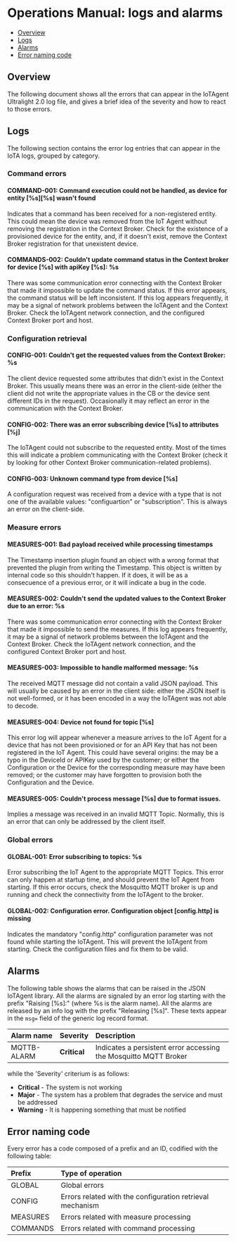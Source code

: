# Operations Manual: logs and alarms

-   [Overview](#overview)
-   [Logs](#logs)
-   [Alarms](#alarms)
-   [Error naming code](#error-naming-code)

## Overview

The following document shows all the errors that can appear in the IoTAgent Ultralight 2.0 log file, and gives a brief
idea of the severity and how to react to those errors.

## Logs

The following section contains the error log entries that can appear in the IoTA logs, grouped by category.

### Command errors

#### COMMAND-001: Command execution could not be handled, as device for entity \[%s]\[%s] wasn\'t found

Indicates that a command has been received for a non-registered entity. This could mean the device was removed from the
IoT Agent without removing the registration in the Context Broker. Check for the existence of a provisioned device for
the entity, and, if it doesn't exist, remove the Context Broker registration for that unexistent device.

#### COMMANDS-002: Couldn\'t update command status in the Context broker for device \[%s] with apiKey \[%s]: %s

There was some communication error connecting with the Context Broker that made it impossible to update the command
status. If this error appears, the command status will be left inconsistent. If this log appears frequently, it may be a
signal of network problems between the IoTAgent and the Context Broker. Check the IoTAgent network connection, and the
configured Context Broker port and host.

### Configuration retrieval

#### CONFIG-001: Couldn\'t get the requested values from the Context Broker: %s

The client device requested some attributes that didn't exist in the Context Broker. This usually means there was an
error in the client-side (either the client did not write the appropriate values in the CB or the device sent different
IDs in the request). Occasionally it may reflect an error in the communication with the Context Broker.

#### CONFIG-002: There was an error subscribing device \[%s] to attributes \[%j]

The IoTAgent could not subscribe to the requested entity. Most of the times this will indicate a problem communicating
with the Context Broker (check it by looking for other Context Broker communication-related problems).

#### CONFIG-003: Unknown command type from device \[%s]

A configuration request was received from a device with a type that is not one of the available values: "configuartion"
or "subscription". This is always an error on the client-side.

### Measure errors

#### MEASURES-001: Bad payload received while processing timestamps

The Timestamp insertion plugin found an object with a wrong format that prevented the plugin from writing the Timestamp.
This object is written by internal code so this shouldn't happen. If it does, it will be as a consecuence of a previous
error, or it will indicate a bug in the code.

#### MEASURES-002: Couldn\'t send the updated values to the Context Broker due to an error: %s

There was some communication error connecting with the Context Broker that made it impossible to send the measures. If
this log appears frequently, it may be a signal of network problems between the IoTAgent and the Context Broker. Check
the IoTAgent network connection, and the configured Context Broker port and host.

#### MEASURES-003: Impossible to handle malformed message: %s

The received MQTT message did not contain a valid JSON payload. This will usually be caused by an error in the client
side: either the JSON itself is not well-formed, or it has been encoded in a way the IoTAgent was not able to decode.

#### MEASURES-004: Device not found for topic \[%s]

This error log will appear whenever a measure arrives to the IoT Agent for a device that has not been provisioned or for
an API Key that has not been registered in the IoT Agent. This could have several origins: the may be a typo in the
DeviceId or APIKey used by the customer; or either the Configuration or the Device for the corresponding measure may
have been removed; or the customer may have forgotten to provision both the Configuration and the Device.

#### MEASURES-005: Couldn\'t process message \[%s] due to format issues.

Implies a message was received in an invalid MQTT Topic. Normally, this is an error that can only be addressed by the
client itself.

### Global errors

#### GLOBAL-001: Error subscribing to topics: %s

Error subscribing the IoT Agent to the appropriate MQTT Topics. This error can only happen at startup time, and should
prevent the IoT Agent from starting. If this error occurs, check the Mosquitto MQTT broker is up and running and check
the connectivity from the IoTAgent to the broker.

#### GLOBAL-002: Configuration error. Configuration object \[config.http] is missing

Indicates the mandatory "config.http" configuration parameter was not found while starting the IoTAgent. This will
prevent the IoTAgent from starting. Check the configuration files and fix them to be valid.

## Alarms

The following table shows the alarms that can be raised in the JSON IoTAgent library. All the alarms are signaled by an
error log starting with the prefix "Raising \[%s]:" (where %s is the alarm name). All the alarms are released by an info
log with the prefix "Releasing \[%s]". These texts appear in the `msg=` field of the generic log record format.

| Alarm name  | Severity     | Description                                                      |
| :---------- | :----------- | :--------------------------------------------------------------- |
| MQTTB-ALARM | **Critical** | Indicates a persistent error accessing the Mosquitto MQTT Broker |

while the 'Severity' criterium is as follows:

-   **Critical** - The system is not working
-   **Major** - The system has a problem that degrades the service and must be addressed
-   **Warning** - It is happening something that must be notified

## Error naming code

Every error has a code composed of a prefix and an ID, codified with the following table:

| Prefix   | Type of operation                                         |
| :------- | :-------------------------------------------------------- |
| GLOBAL   | Global errors                                             |
| CONFIG   | Errors related with the configuration retrieval mechanism |
| MEASURES | Errors related with measure processing                    |
| COMMANDS | Errors related with command processing                    |
